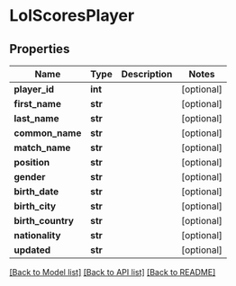 # LolScoresPlayer

## Properties
Name | Type | Description | Notes
------------ | ------------- | ------------- | -------------
**player_id** | **int** |  | [optional] 
**first_name** | **str** |  | [optional] 
**last_name** | **str** |  | [optional] 
**common_name** | **str** |  | [optional] 
**match_name** | **str** |  | [optional] 
**position** | **str** |  | [optional] 
**gender** | **str** |  | [optional] 
**birth_date** | **str** |  | [optional] 
**birth_city** | **str** |  | [optional] 
**birth_country** | **str** |  | [optional] 
**nationality** | **str** |  | [optional] 
**updated** | **str** |  | [optional] 

[[Back to Model list]](../README.md#documentation-for-models) [[Back to API list]](../README.md#documentation-for-api-endpoints) [[Back to README]](../README.md)


